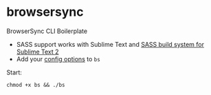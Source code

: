# browsersync
BrowserSync CLI Boilerplate

- SASS support works with Sublime Text and [SASS build system for Sublime Text 2
](https://github.com/jaumefontal/SASS-Build-SublimeText2)
- Add your [config options](http://www.browsersync.io/docs/command-line/) to `bs`

Start:

`chmod +x bs && ./bs`
